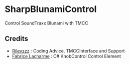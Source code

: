 # SharpBlunamiControl
 Control SoundTraxx Blunami with TMCC
## Credits
* [Rileyzzz](https://github.com/rileyzzz/) : Coding Advice, TMCCInterface and Support
* [Fabrice Lacharme](https://github.com/fabricelacharme/KnobControl) : C# KnobControl Control Element
